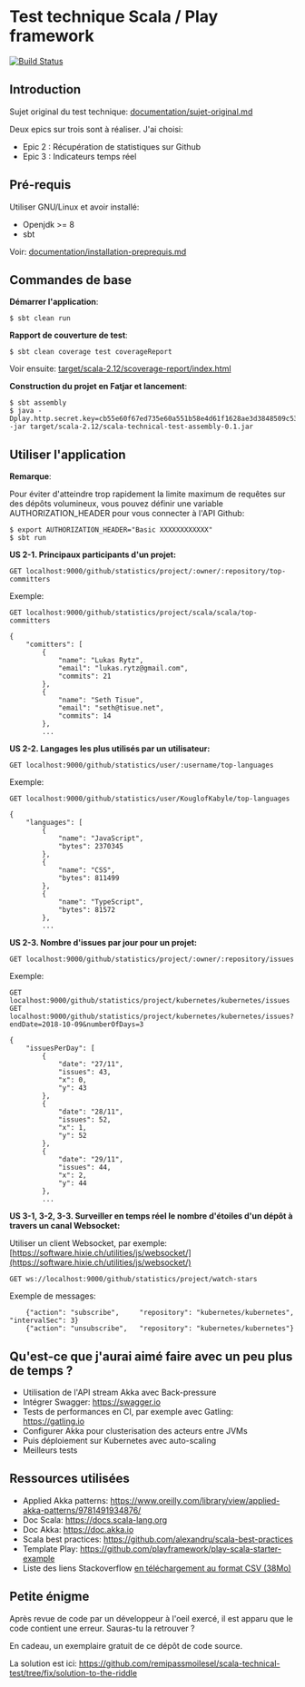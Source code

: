 # Test technique Scala / Play framework

[![Build Status](https://travis-ci.org/remipassmoilesel/scala-technical-test.svg?branch=develop)](https://travis-ci.org/remipassmoilesel/scala-technical-test)


## Introduction

Sujet original du test technique: [documentation/sujet-original.md](documentation/sujet-original.md)

Deux epics sur trois sont à réaliser. J'ai choisi:

- Epic 2 : Récupération de statistiques sur Github
- Epic 3 : Indicateurs temps réel


## Pré-requis

Utiliser GNU/Linux et avoir installé:

- Openjdk >= 8
- sbt

Voir: [documentation/installation-preprequis.md](documentation/installation-preprequis.md)


## Commandes de base

**Démarrer l'application**:

    $ sbt clean run
    
**Rapport de couverture de test**:
    
    $ sbt clean coverage test coverageReport

Voir ensuite: [target/scala-2.12/scoverage-report/index.html](target/scala-2.12/scoverage-report/index.html)
    
**Construction du projet en Fatjar et lancement**:

    $ sbt assembly
    $ java -Dplay.http.secret.key=cb55e60f67ed735e60a551b58e4d61f1628ae3d3848509c539 -jar target/scala-2.12/scala-technical-test-assembly-0.1.jar


## Utiliser l'application

**Remarque**:

Pour éviter d'atteindre trop rapidement la limite maximum de requêtes sur des dépôts volumineux,
vous pouvez définir une variable AUTHORIZATION_HEADER pour vous connecter à l'API Github:

    $ export AUTHORIZATION_HEADER="Basic XXXXXXXXXXXX"
    $ sbt run
    

**US 2-1. Principaux participants d'un projet:**

    GET localhost:9000/github/statistics/project/:owner/:repository/top-committers
    
    
Exemple: 
    
    GET localhost:9000/github/statistics/project/scala/scala/top-committers
    
    {
        "comitters": [
            {
                "name": "Lukas Rytz",
                "email": "lukas.rytz@gmail.com",
                "commits": 21
            },
            {
                "name": "Seth Tisue",
                "email": "seth@tisue.net",
                "commits": 14
            },    
            ...


**US 2-2. Langages les plus utilisés par un utilisateur:**

    GET localhost:9000/github/statistics/user/:username/top-languages
    
    
Exemple:
    
    GET localhost:9000/github/statistics/user/KouglofKabyle/top-languages

    {
        "languages": [
            {
                "name": "JavaScript",
                "bytes": 2370345
            },
            {
                "name": "CSS",
                "bytes": 811499
            },
            {
                "name": "TypeScript",
                "bytes": 81572
            },
            ...


**US 2-3. Nombre d'issues par jour pour un projet:**

    GET localhost:9000/github/statistics/project/:owner/:repository/issues
    
    
Exemple:    
    
    GET localhost:9000/github/statistics/project/kubernetes/kubernetes/issues
    GET localhost:9000/github/statistics/project/kubernetes/kubernetes/issues?endDate=2018-10-09&numberOfDays=3
    
    {
        "issuesPerDay": [
            {
                "date": "27/11",
                "issues": 43,
                "x": 0,
                "y": 43
            },
            {
                "date": "28/11",
                "issues": 52,
                "x": 1,
                "y": 52
            },
            {
                "date": "29/11",
                "issues": 44,
                "x": 2,
                "y": 44
            },
            ...
            
            
**US 3-1, 3-2, 3-3. Surveiller en temps réel le nombre d'étoiles d'un dépôt à travers un canal Websocket:**

Utiliser un client Websocket, par exemple: [https://software.hixie.ch/utilities/js/websocket/](https://software.hixie.ch/utilities/js/websocket/)

    GET ws://localhost:9000/github/statistics/project/watch-stars


Exemple de messages:
        
        {"action": "subscribe",     "repository": "kubernetes/kubernetes", "intervalSec": 3}
        {"action": "unsubscribe",   "repository": "kubernetes/kubernetes"}
        

## Qu'est-ce que j'aurai aimé faire avec un peu plus de temps ?

- Utilisation de l'API stream Akka avec Back-pressure
- Intégrer Swagger: https://swagger.io
- Tests de performances en CI, par exemple avec Gatling: https://gatling.io
- Configurer Akka pour clusterisation des acteurs entre JVMs
- Puis déploiement sur Kubernetes avec auto-scaling
- Meilleurs tests


## Ressources utilisées

- Applied Akka patterns: https://www.oreilly.com/library/view/applied-akka-patterns/9781491934876/
- Doc Scala: https://docs.scala-lang.org
- Doc Akka: https://doc.akka.io
- Scala best practices: https://github.com/alexandru/scala-best-practices
- Template Play: https://github.com/playframework/play-scala-starter-example
- Liste des liens Stackoverflow [en téléchargement au format CSV (38Mo)](http://bitly.com/98K8eH)

        
## Petite énigme

Après revue de code par un développeur à l'oeil exercé, il est apparu que le code contient une erreur. 
Sauras-tu la retrouver ?

En cadeau, un exemplaire gratuit de ce dépôt de code source.

La solution est ici: https://github.com/remipassmoilesel/scala-technical-test/tree/fix/solution-to-the-riddle